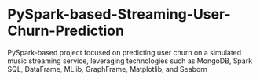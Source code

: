 # PySpark-based-Streaming-User-Churn-Prediction
 PySpark-based project focused on predicting user churn on a simulated music streaming service, leveraging technologies such as MongoDB, Spark SQL, DataFrame, MLlib, GraphFrame, Matplotlib, and Seaborn
